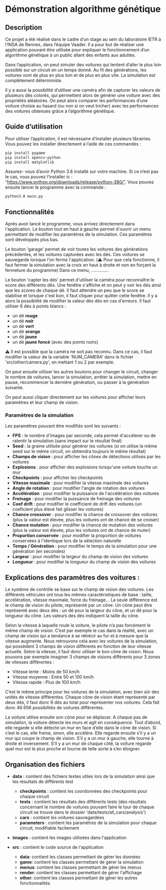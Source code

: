 # Démonstration algorithme génétique

## Description

Ce projet a été réalisé dans le cadre d’un stage au sein du laboratoire IETR à l’INSA de Rennes, dans l’équipe Vaader.
Il a pour but de réaliser une application pouvant être utilisée pour expliquer le fonctionnement d’un algorithme 
génétique à un public allant des enfants aux adultes.

Dans l’application, on peut simuler des voitures qui tentent d’aller le plus loin possible sur un circuit en un temps 
donné. Au fil des générations, les voitures vont de plus en plus loin et de plus en plus vite. La simulation est complètement déterministe.

Il y a aussi la possibilité d’utiliser une caméra afin de capturer les valeurs de plusieurs dés colorés, qui permettent
alors de générer une voiture avec des propriétés aléatoires. On peut alors comparer les performances d’une voiture 
choisie au hasard (ou non si on veut tricher) avec les performances des voitures obtenues grâce à 
l’algorithme génétique.

## Guide d’utilisation

Pour utiliser l’application, il est nécessaire d’installer plusieurs librairies. Vous pouvez les installer directement à l’aide de ces commandes :
```bash
pip install pygame
pip install opencv-python
pip install matplotlib
```
Assurez- vous d’avoir Python 3.8 installé sur votre machine. 
Si ce n’est pas le cas, vous pouvez l’installer ic : “https://www.python.org/downloads/release/python-380/”.
Vous pouvez ensuite lancer le programme avec la commande :

```bash
python3.8 main.py
```

## Fonctionnalités

Après avoir lancé le programme, vous arrivez directement dans l'application. Le bouton tout en haut à gauche permet
d'ouvrir un menu permettant de modifier les paramètres de la simulation. Ces paramètres sont développés plus bas.

Le bouton 'garage' permet de voir toutes les voitures des générations précédentes, et les voitures capturées avec les dés.
Ces voitures se sauvegarde lorsque l'on ferme l'application. (⚠️ Pour que cela fonctionne, il faut fermer la simulation
avec la croix en haut à droite et non en forçant la fermeture du programme)
Dans ce menu, ..............

Le bouton 'capter les dés' permet d'utiliser la caméra pour reconnaître le score des différents dés. Une fenêtre s'affiche 
et on peut y voir les dés ainsi que les scores de chaque dé. Il faut attendre un peu que le score se stabilise et lorsque 
c'est bon, il faut cliquer pour quitter cette fenêtre. Il y a alors la possibilité de modifier la valeur des dés en cas d'erreurs.
Il faut utiliser 6 dés à points blancs :
- un dé **rouge**
- un dé **noir**
- un dé **vert**
- un dé **orange**
- un dé **jaune**
- un dé **jaune foncé** (avec des points noirs)

⚠️ Il est possible que la caméra ne soit pas reconnu. Dans ce cas, il faut modifier la valeur de la variable 'NUM_CAMERA' dans le fichier
'src/other/camera.py', en mettant 1 ou 2 par exemple.

On peut ensuite utiliser les autres boutons pour changer le circuit, changer le nombre de voitures, lancer la simulation, 
arrêter la simulation, mettre en pause, recommencer la dernière génération, ou passer à la génération suivante.

On peut aussi cliquer directement sur les voitures pour afficher leurs paramètres et leur champ de vision.

### Paramètres de la simulation

Les paramètres pouvant être modifiés sont les suivants :
- **FPS** : le nombre d'images par seconde, cela permet d'accélerer ou de ralentir la simulation (sans impact sur le résultat final)
- **Seed** : la graine utilisée pour générer les voitures (si on utilise la même seed sur le même circuit, on obtiendra toujours
le même résultat)
- **Champs de vision** : pour afficher les cônes de détections utilisés par les voitures
- **Explosions** : pour afficher des explosions lorsqu'une voiture touche un mur
- **Checkpoints** : pour afficher les checkpoints
- **Vitesse maximale** : pour modifier la vitesse maximale des voitures
- **Angle de rotation** : pour modifier l'angle de rotation des voitures
- **Accélération** : pour modifier la puissance de l'accélération des voitures
- **Freinage** : pour modifier la puissance de freinage des voitures
- **Coef drift** : pour modifier le coefficient de drift des voitures (un coeficient plus élevé fait glisser les voitures)
- **Chance crossover** : pour modifier la chance de crossover des voitures (plus la valeur est élevée, plus les voitures
ont de chance de se croiser)
- **Chance mutation** : pour modifier la chance de mutation des voitures (plus la valeur est élevée, plus les voitures
ont de chance de muter)
- **Proportion conservée** : pour modifier la proportion de voitures conservées à l'identique lors de la sélection naturelle
- **Temps / Génération** : pour modifier le temps de la simulation pour une génération (en secondes)
- **Largeur** : pour modifier la largeur du champ de vision des voitures
- **Longueur** : pour modifier la longueur du champ de vision des voitures


## Explications des paramètres des voitures :
Le système de contrôle se base sur le champ de vision des voitures. Les différents véhicules ont tous les mêmes 
caractéristiques de base : taille, accélération, vitesse maximale, force du freinage… La seule différence est le 
champ de vision du pilote, représenté par un cône. Un cône peut être représenté avec deux dés : un dé pour la largeur
du cône, et un dé pour la longueur du cône. Les valeurs des dés indiquent la taille du cône.

Selon la vitesse à laquelle roule la voiture, le pilote n’a pas forcément le même champ de vision. C’est par 
exemple le cas dans la réalité, avec un champ de vision qui a tendance à se rétrécir au fur et à mesure que la 
vitesse augmente. Nous retrouvons cela avec les voitures de la simulation, qui possèdent 3 champs de vision différents 
en fonction de leur vitesse actuelle. Selon la vitesse, il faut donc utiliser le bon cône de vision. Nous pouvons 
par exemple imaginer 3 champs de visions différents pour 3 zones de vitesses différentes :
- Vitesse lente : Moins de 50 km/h
- Vitesse moyenne : Entre 50 et 100 km/h
- Vitesse rapide : Plus de 100 km/h

C’est le même principe pour les voitures de la simulation, avec bien sûr des unités de vitesse différentes. Chaque 
cône de vision étant représenté par deux dés, il faut donc 6 dés au total pour représenter nos voitures. Cela fait 
donc 46 656 possibilités de voitures différentes.

La voiture utilise ensuite son cône pour se déplacer. A chaque pas de simulation, la voiture détecte les murs et 
agit en conséquence. Tout d’abord, elle regarde si elle détecte un mur en face d’elle dans le cône de vision. Si
c’est le cas, elle freine, sinon, elle accélère. Elle regarde ensuite s’il y a un mur qui coupe le champ de vision. 
S’il y a un mur à gauche, elle tourne à droite et inversement. S’il y a un mur de chaque côté, la voiture regarde 
quel mur est le plus proche et tourne de telle sorte à s’en éloigner.


## Organisation des fichiers

- **data** : contient des fichiers textes utiles lors de la simulation ainsi que les résultats de différents test
    - **checkpoints** : contient les coordonnées des checkpoints pour chaque circuit
    - **tests** : contient les résultats des différents tests (des résultats concernant le nombre de voitures pouvant 
faire le tour de chaque circuit se trouve dans le dossier 'data/tests/all_cars/analysis')
    - **cars** : contient les voitures sauvegardées
    - **parameters** : contient les paramètres de la simulation pour chaque circuit, modifiable facilement
  

- **images** : contient les images utilisées dans l'application


- **src** : contient le code source de l'application
    - **data**: contient les classes permettant de gérer les données
    - **game**: contient les classes permettant de gérer la simulation
    - **menus**: contient les classes permettant de gérer les menus
    - **render**: contient les classes permettant de gérer l'affichage
    - **other**: contient les classes permettant de gérer les autres fonctionnalités
